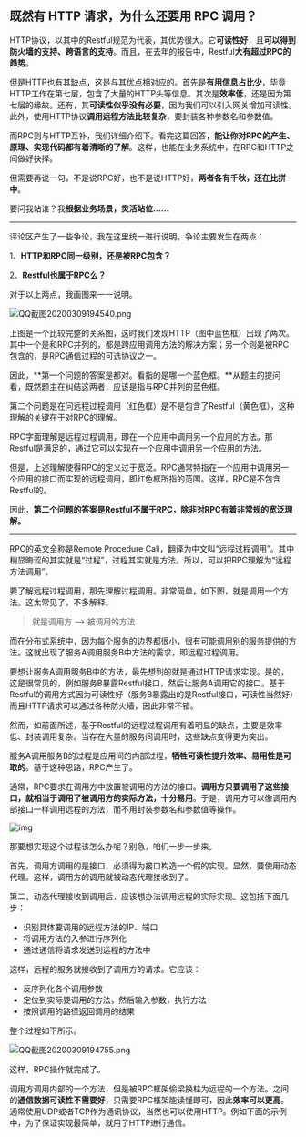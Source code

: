 ## 既然有 HTTP 请求，为什么还要用 RPC 调用？

HTTP协议，以其中的Restful规范为代表，其优势很大。它**可读性好**，且**可以得到防火墙的支持、跨语言的支持**。而且，在去年的报告中，Restful**大有超过RPC的趋势**。

但是HTTP也有其缺点，这是与其优点相对应的。首先是**有用信息占比少**，毕竟HTTP工作在第七层，包含了大量的HTTP头等信息。其次是**效率低**，还是因为第七层的缘故。还有，其**可读性似乎没有必要**，因为我们可以引入网关增加可读性。此外，使用HTTP协议**调用远程方法比较复杂**，要封装各种参数名和参数值。

而RPC则与HTTP互补，我们详细介绍下。看完这篇回答，**能让你对RPC的产生、原理、实现代码都有着清晰的了解**。这样，也能在业务系统中，在RPC和HTTP之间做好抉择。

但需要再说一句，不是说RPC好，也不是说HTTP好，**两者各有千秋，还在比拼中**。

要问我站谁？我**根据业务场景，灵活站位……**

------

评论区产生了一些争论，我在这里统一进行说明。争论主要发生在两点：

1、**HTTP和RPC同一级别，还是被RPC包含？**

2、**Restful也属于RPC么？**

对于以上两点，我画图来一一说明。

![QQ截图20200309194540.png](http://ww1.sinaimg.cn/large/8bb38904gy1gcnwzh5zzgj20jl0dq76p.jpg)

上图是一个比较完整的关系图，这时我们发现HTTP（图中蓝色框）出现了两次。其中一个是和RPC并列的，都是跨应用调用方法的解决方案；另一个则是被RPC包含的，是RPC通信过程的可选协议之一。

因此，**第一个问题的答案是都对。看指的是哪一个蓝色框。**从题主的提问看，既然题主在纠结这两者，应该是指与RPC并列的蓝色框。

第二个问题是在问远程过程调用（红色框）是不是包含了Restful（黄色框），这种理解的关键在于对RPC的理解。

RPC字面理解是远程过程调用，即在一个应用中调用另一个应用的方法。那Restful是满足的，通过它可以实现在一个应用中调用另一个应用的方法。

但是，上述理解使得RPC的定义过于宽泛。RPC通常特指在一个应用中调用另一个应用的接口而实现的远程调用，即红色框所指的范围。这样，RPC是不包含Restful的。

因此，**第二个问题的答案是Restful不属于RPC，除非对RPC有着非常规的宽泛理解。**

------

RPC的英文全称是Remote Procedure Call，翻译为中文叫“远程过程调用”。其中稍显晦涩的其实就是“过程”，过程其实就是方法。所以，可以把RPC理解为“远程方法调用”。

要了解远程过程调用，那先理解过程调用。非常简单，如下图，就是调用一个方法。这太常见了，不多解释。

> 就是调用方 --> 被调用的方法

而在分布式系统中，因为每个服务的边界都很小，很有可能调用别的服务提供的方法。这就出现了服务A调用服务B中方法的需求，即远程过程调用。

要想让服务A调用服务B中的方法，最先想到的就是通过HTTP请求实现。是的，这是很常见的，例如服务B暴露Restful接口，然后让服务A调用它的接口。基于Restful的调用方式因为可读性好（服务B暴露出的是Restful接口，可读性当然好）而且HTTP请求可以通过各种防火墙，因此非常不错。

然而，如前面所述，基于Restful的远程过程调用有着明显的缺点，主要是效率低、封装调用复杂。当存在大量的服务间调用时，这些缺点变得更为突出。

服务A调用服务B的过程是应用间的内部过程，**牺牲可读性提升效率、易用性是可取的**。基于这种思路，RPC产生了。

通常，RPC要求在调用方中放置被调用的方法的接口。**调用方只要调用了这些接口，就相当于调用了被调用方的实际方法，十分易用**。于是，调用方可以像调用内部接口一样调用远程的方法，而不用封装参数名和参数值等操作。

![img](https://pic2.zhimg.com/80/v2-f6c29c414d2924b157ec555c6a664343_720w.jpg)

那要想实现这个过程该怎么办呢？别急，咱们一步一步来。

首先，调用方调用的是接口，必须得为接口构造一个假的实现。显然，要使用动态代理。这样，调用方的调用就被动态代理接收到了。

第二，动态代理接收到调用后，应该想办法调用远程的实际实现。这包括下面几步：

- 识别具体要调用的远程方法的IP、端口
- 将调用方法的入参进行序列化
- 通过通信将请求发送到远程的方法中

这样，远程的服务就接收到了调用方的请求。它应该：

- 反序列化各个调用参数
- 定位到实际要调用的方法，然后输入参数，执行方法
- 按照调用的路径返回调用的结果

整个过程如下所示。

![QQ截图20200309194755.png](http://ww1.sinaimg.cn/large/8bb38904gy1gcnx1s0b7yj20fh0c0t9d.jpg)

这样，RPC操作就完成了。

调用方调用内部的一个方法，但是被RPC框架偷梁换柱为远程的一个方法。之间的**通信数据可读性不需要好**，只需要RPC框架能读懂即可，因此**效率可以更高**。通常使用UDP或者TCP作为通讯协议，当然也可以使用HTTP。例如下面的示例中，为了保证实现最简单，就用了HTTP进行通信。

